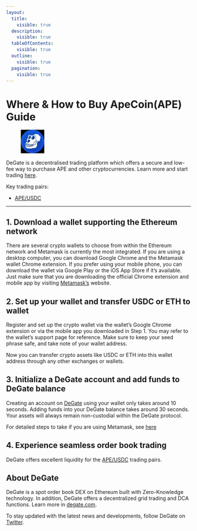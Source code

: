 ```yaml
---
layout:
  title:
    visible: true
  description:
    visible: true
  tableOfContents:
    visible: true
  outline:
    visible: true
  pagination:
    visible: true
---
```


# Where & How to Buy ApeCoin(APE) Guide

<figure><img src="../.gitbook/assets/ape_0x4d224452801aced8b2f0aebe155379bb5d5943811695770831154.png" alt="APE" width="64"><figcaption></figcaption></figure>

DeGate is a decentralised trading platform which offers a secure and low-fee way to purchase APE and other cryptocurrencies. Learn more and start trading [here](https://app.degate.com/trade/USDC/0x4d224452801aced8b2f0aebe155379bb5d594381?utm_source=howtobuy).&#x20;

Key trading pairs:

* [APE/USDC](https://app.degate.com/trade/USDC/0x4d224452801aced8b2f0aebe155379bb5d594381?utm_source=howtobuy)

***

## 1. Download a wallet supporting the Ethereum network

There are several crypto wallets to choose from within the Ethereum network and Metamask is currently the most integrated. If you are using a desktop computer, you can download Google Chrome and the Metamask wallet Chrome extension. If you prefer using your mobile phone, you can download the wallet via Google Play or the iOS App Store if it’s available. Just make sure that you are downloading the official Chrome extension and mobile app by visiting [Metamask’s](https://metamask.io/) website.

## 2. Set up your wallet and transfer USDC or ETH to wallet

Register and set up the crypto wallet via the wallet’s Google Chrome extension or via the mobile app you downloaded in Step 1. You may refer to the wallet’s support page for reference. Make sure to keep your seed phrase safe, and take note of your wallet address.&#x20;

Now you can transfer crypto assets like USDC or ETH into this wallet address through any other exchanges or wallets.

## 3. Initialize a DeGate account and add funds to DeGate balance

Creating an account on [DeGate](https://app.degate.com/?utm_source=APE_howtobuy) using your wallet only takes around 10 seconds. Adding funds into your DeGate balance takes around 30 seconds. Your assets will always remain non-custodial within the DeGate protocol.

For detailed steps to take if you are using Metamask, see [here](https://docs.degate.com/v/product_en/main-features/wallet-connectivity/metamask)

## 4. Experience seamless order book trading

DeGate offers excellent liquidity for the [APE/USDC](https://app.degate.com/trade/USDC/0x4d224452801aced8b2f0aebe155379bb5d594381?utm_source=howtobuy) trading pairs.&#x20;

## About DeGate

DeGate is a spot order book DEX on Ethereum built with Zero-Knowledge technology. In addition, DeGate offers a decentralized grid trading and DCA functions.  Learn more in [degate.com](https://degate.com/?utm_source=APE_howtobuy).

To stay updated with the latest news and developments, follow DeGate on [Twitter](https://twitter.com/degatedex).
